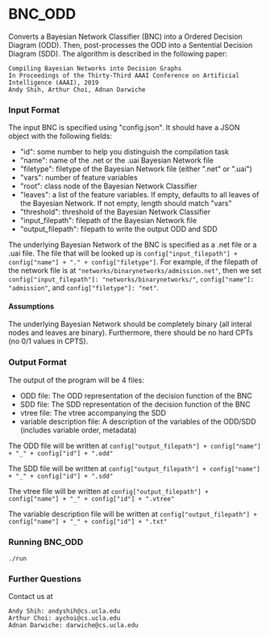 # BNC_ODD

Converts a Bayesian Network Classifier (BNC) into a Ordered Decision Diagram (ODD). 
Then, post-processes the ODD into a Sentential Decision Diagram (SDD).
The algorithm is described in the following paper:

```
Compiling Bayesian Networks into Decision Graphs
In Proceedings of the Thirty-Third AAAI Conference on Artificial Intelligence (AAAI), 2019
Andy Shih, Arthur Choi, Adnan Darwiche
```

### Input Format

The input BNC is specified using "config.json". It should have a JSON object with the following fields:

- "id": some number to help you distinguish the compilation task
- "name": name of the .net or the .uai Bayesian Network file
- "filetype": filetype of the Bayesian Network file (either ".net" or ".uai")
- "vars": number of feature variables
- "root": class node of the Bayesian Network Classifier
- "leaves": a list of the feature variables. If empty, defaults to all leaves of the Bayesian Network. If not empty, length should match "vars"
- "threshold": threshold of the Bayesian Network Classifier
- "input_filepath": filepath of the Bayesian Network file
- "output_filepath": filepath to write the output ODD and SDD


The underlying Bayesian Network of the BNC is specified as a .net file or a .uai file.
The file that will be looked up is ```config["input_filepath"] + config["name"] + "." + config["filetype"]```.
For example, if the filepath of the network file is at ```"networks/binarynetworks/admission.net"```, then
we set ```config["input_filepath"]: "networks/binarynetworks/"```, ```config["name"]: "admission"```, and ```config["filetype"]: "net"```.

#### Assumptions

The underlying Bayesian Network should be completely binary (all interal nodes and leaves are binary). Furthermore, there should be no hard CPTs (no 0/1 values in CPTS). 

### Output Format

The output of the program will be 4 files:

- ODD file: The ODD representation of the decision function of the BNC
- SDD file: The SDD representation of the decision function of the BNC
- vtree file: The vtree accompanying the SDD
- variable description file: A description of the variables of the ODD/SDD (includes variable order, metadata)

The ODD file will be written at ```config["output_filepath"] + config["name"] + "_" + config["id"] + ".odd"```

The SDD file will be written at ```config["output_filepath"] + config["name"] + "_" + config["id"] + ".sdd"```

The vtree file will be written at ```config["output_filepath"] + config["name"] + "_" + config["id"] + ".vtree"```

The variable description file will be written at ```config["output_filepath"] + config["name"] + "_" + config["id"] + ".txt"```

### Running BNC_ODD

```
./run
```

### Further Questions

Contact us at 
```
Andy Shih: andyshih@cs.ucla.edu
Arthur Choi: aychoi@cs.ucla.edu
Adnan Darwiche: darwiche@cs.ucla.edu
```
